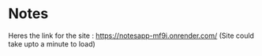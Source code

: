 # Notes

Heres the link for the site : https://notesapp-mf9i.onrender.com/
(Site could take upto a minute to load)
